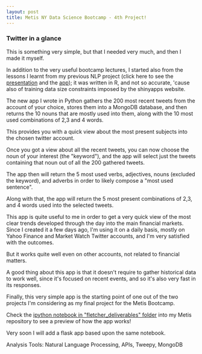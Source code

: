 ```yaml
---
layout: post
title: Metis NY Data Science Bootcamp - 4th Project!
---
```


###  Twitter in a glance  


This is something very simple, but that I needed very much, and then I made it myself.

In addition to the very useful bootcamp lectures, I started also from the lessons I learnt from my previous NLP project (click here to see the [presentation](http://www.rpubs.com/marcoluna/68241) and the [app](https://marcolunardi.shinyapps.io/Text_Prediction)); it was written in R, and not so accurate, 'cause also of training data size constraints imposed by the shinyapps website.

The new app I wrote in Python gathers the 200 most recent tweets from the account of your choice, stores them into a MongoDB database, and then returns the 10 nouns that are mostly used into them, along with the 10 most used combinations of 2,3 and 4 words.

This provides you with a quick view about the most present subjects into the chosen twitter account.

Once you got a view about all the recent tweets, you can now choose the noun of your interest (the "keyword"), and the app will select just the tweets containing that noun out of all the 200 gathered tweets.

The app then will return the 5 most used verbs, adjectives, nouns (excluded the keyword), and adverbs in order to 
likely compose a "most used sentence".

Along with that, the app will return the 5 most present combinations of 2,3, and 4 words used into the selected tweets.

This app is quite useful to me in order to get a very quick view of the most clear trends developed through the day
into the main financial markets. Since I created it a few days ago, I'm using it on a daily basis, mostly on Yahoo Finance and Market Watch Twitter accounts, and I'm very satisfied with the outcomes.

But it works quite well even on other accounts, not related to financial matters.

A good thing about this app is that it doesn't require to gather historical data to work well, since it's focused on recent events, and so it's also very fast in its responses.

Finally, this very simple app is the starting point of one out of the two projects I'm considering as my final project for the Metis Bootcamp.

Check the [ipython notebook in "fletcher_deliverables" folder](https://github.com/marcolunardi/metis/tree/master/fletcher_deliverables) into my Metis repository to see a preview of how the app works!

Very soon I will add a flask app based upon the same notebook.

Analysis Tools: Natural Language Processing, APIs, Tweepy, MongoDB 
